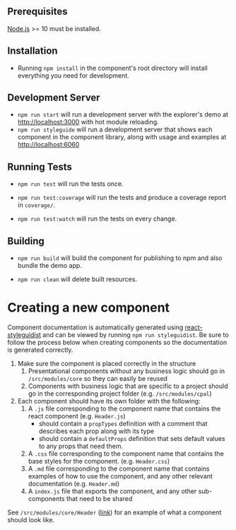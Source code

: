 ## Prerequisites

[Node.js](http://nodejs.org/) >= 10 must be installed.

## Installation

- Running `npm install` in the component's root directory
  will install everything you need for development.

## Development Server

- `npm run start` will run a development server with the
  explorer's demo at
  [http://localhost:3000](http://localhost:3000) with hot
  module reloading.
- `npm run styleguide` will run a development server that
  shows each component in the component library, along with
  usage and examples at
  [http://localhost:6060](http://localhost:6060)

## Running Tests

- `npm run test` will run the tests once.

- `npm run test:coverage` will run the tests and produce a
  coverage report in `coverage/`.

- `npm run test:watch` will run the tests on every change.

## Building

- `npm run build` will build the component for publishing to
  npm and also bundle the demo app.

- `npm run clean` will delete built resources.

# Creating a new component

Component documentation is automatically generated using
[react-styleguidist](https://github.com/styleguidist/react-styleguidist)
and can be viewed by running `npm run styleguidist`. Be sure
to follow the process below when creating components so the
documentation is generated correctly.

1. Make sure the component is placed correctly in the
   structure
   1. Presentational components without any business logic
      should go in `/src/modules/core` so they can easily be
      reused
   2. Components with business logic that are specific to a
      project should go in the corresponding project folder
      (e.g. `/src/modules/cpal`)
2. Each component should have its own folder with the
   following:
   1. A `.js` file corresponding to the component name that
      contains the react component (e.g. `Header.js`)
      - should contain a `propTypes` definition with a
        comment that describes each prop along with its type
      - should contain a `defaultProps` definition that sets
        default values to any props that need them.
   2. A `.css` file corresponding to the component name that
      contains the base styles for the component. (e.g.
      `Header.css`)
   3. A `.md` file corresponding to the component name that
      contains examples of how to use the component, and any
      other relevant documentation (e.g. `Header.md`)
   4. A `index.js` file that exports the component, and any
      other sub-components that need to be shared

See `/src/modules/core/Header`
([link](https://github.com/Hyperobjekt/cpal-components/tree/master/src/modules/core/Header))
for an example of what a component should look like.
